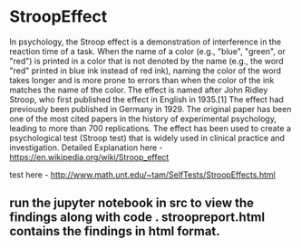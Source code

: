 # StroopEffect


In psychology, the Stroop effect is a demonstration of interference in the reaction time of a task. When the name of a color (e.g., "blue", "green", or "red") is printed in a color that is not denoted by the name (e.g., the word "red" printed in blue ink instead of red ink), naming the color of the word takes longer and is more prone to errors than when the color of the ink matches the name of the color. The effect is named after John Ridley Stroop, who first published the effect in English in 1935.[1] The effect had previously been published in Germany in 1929. The original paper has been one of the most cited papers in the history of experimental psychology, leading to more than 700 replications. The effect has been used to create a psychological test (Stroop test) that is widely used in clinical practice and investigation. Detailed Explanation here - https://en.wikipedia.org/wiki/Stroop_effect

test here - http://www.math.unt.edu/~tam/SelfTests/StroopEffects.html

## run the jupyter notebook in src to view the findings along with code . stroopreport.html contains the findings in html format.














